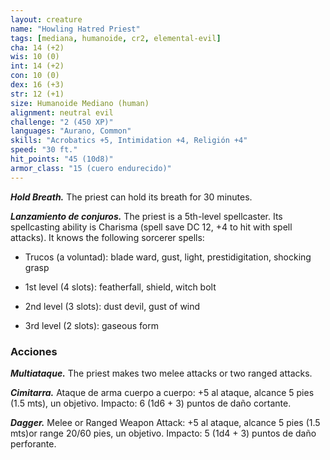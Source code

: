```yaml
---
layout: creature
name: "Howling Hatred Priest"
tags: [mediana, humanoide, cr2, elemental-evil]
cha: 14 (+2)
wis: 10 (0)
int: 14 (+2)
con: 10 (0)
dex: 16 (+3)
str: 12 (+1)
size: Humanoide Mediano (human)
alignment: neutral evil
challenge: "2 (450 XP)"
languages: "Aurano, Common"
skills: "Acrobatics +5, Intimidation +4, Religión +4"
speed: "30 ft."
hit_points: "45 (10d8)"
armor_class: "15 (cuero endurecido)"
---
```


***Hold Breath.*** The priest can hold its breath for 30 minutes.

***Lanzamiento de conjuros.*** The priest is a 5th-level spellcaster. Its spellcasting ability is Charisma (spell save DC 12, +4 to hit with spell attacks). It knows the following sorcerer spells:

* Trucos (a voluntad): blade ward, gust, light, prestidigitation, shocking grasp

* 1st level (4 slots): featherfall, shield, witch bolt

* 2nd level (3 slots): dust devil, gust of wind

* 3rd level (2 slots): gaseous form

### Acciones

***Multiataque.*** The priest makes two melee attacks or two ranged attacks.

***Cimitarra.*** Ataque de arma cuerpo a cuerpo: +5 al ataque, alcance 5 pies (1.5 mts), un objetivo. Impacto: 6 (1d6 + 3) puntos de daño cortante.

***Dagger.*** Melee or Ranged Weapon Attack: +5 al ataque, alcance 5 pies (1.5 mts)or range 20/60 pies, un objetivo. Impacto: 5 (1d4 + 3) puntos de daño perforante.